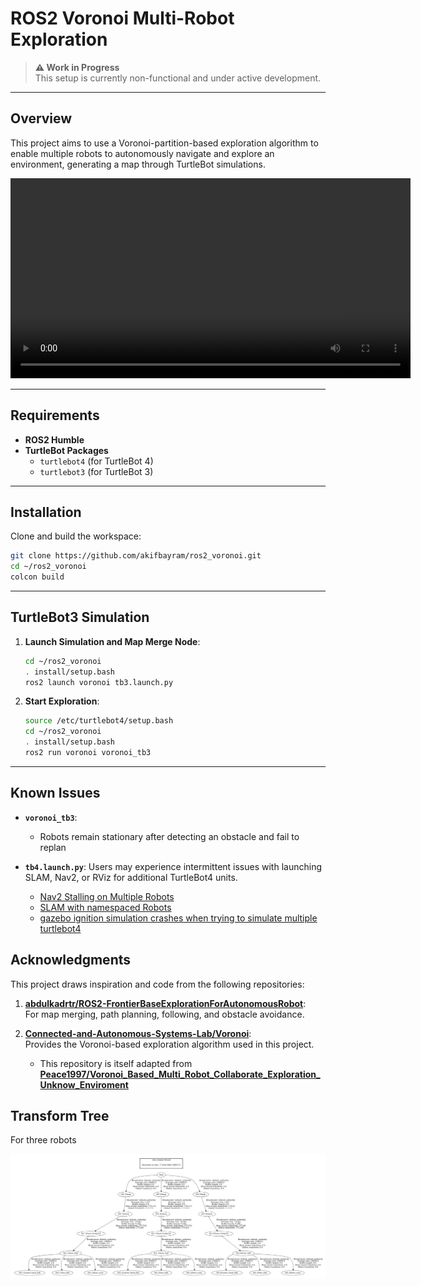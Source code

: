 # ROS2 Voronoi Multi-Robot Exploration

> **⚠️ Work in Progress**  
> This setup is currently non-functional and under active development. 

---

## Overview

This project aims to use a Voronoi-partition-based exploration algorithm to enable multiple robots to autonomously navigate and explore an environment, generating a map through TurtleBot simulations.

<video width="640" controls>
  <source src="media/voronoi_tb3_2.mp4" type="video/mp4">
</video>

---

## Requirements

- **ROS2 Humble**
- **TurtleBot Packages**
  - `turtlebot4` (for TurtleBot 4)
  - `turtlebot3` (for TurtleBot 3)

---

## Installation

Clone and build the workspace:

```bash
git clone https://github.com/akifbayram/ros2_voronoi.git
cd ~/ros2_voronoi
colcon build
```

---

## TurtleBot3 Simulation

1. **Launch Simulation and Map Merge Node**:
   ```bash
   cd ~/ros2_voronoi
   . install/setup.bash
   ros2 launch voronoi tb3.launch.py
   ```

2. **Start Exploration**:
   ```bash
   source /etc/turtlebot4/setup.bash
   cd ~/ros2_voronoi
   . install/setup.bash
   ros2 run voronoi voronoi_tb3
   ```

---

## **Known Issues**

- **`voronoi_tb3`**:
   - Robots remain stationary after detecting an obstacle and fail to replan

- **`tb4.launch.py`**: Users may experience intermittent issues with launching SLAM, Nav2, or RViz for additional TurtleBot4 units.

    - [Nav2 Stalling on Multiple Robots](https://github.com/ros-navigation/navigation2/issues/4350)
    - [SLAM with namespaced Robots](https://github.com/turtlebot/turtlebot4/issues/159)
    - [gazebo ignition simulation crashes when trying to simulate multiple turtlebot4 ](https://github.com/turtlebot/turtlebot4_simulator/issues/60)


## **Acknowledgments**

This project draws inspiration and code from the following repositories:

1. [**abdulkadrtr/ROS2-FrontierBaseExplorationForAutonomousRobot**](https://github.com/abdulkadrtr/ROS2-FrontierBaseExplorationForAutonomousRobot):  
   For map merging, path planning, following, and obstacle avoidance.

2. [**Connected-and-Autonomous-Systems-Lab/Voronoi**](https://github.com/Connected-and-Autonomous-Systems-Lab/voronoi):  
   Provides the Voronoi-based exploration algorithm used in this project.  
   - This repository is itself adapted from [**Peace1997/Voronoi_Based_Multi_Robot_Collaborate_Exploration_Unknow_Enviroment**](https://github.com/Peace1997/Voronoi_Based_Multi_Robot_Collaborate_Exploration_Unknow_Enviroment/tree/master)


## **Transform Tree**

For three robots

![alt text](media/image.png)